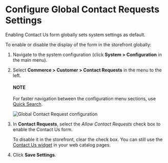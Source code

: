 <a id="sys-conf-commerce-customer-contact-request-global"></a>

# Configure Global Contact Requests Settings

Enabling Contact Us form globally sets system settings as default.

To enable or disable the display of the form in the storefront globally:

1. Navigate to the system configuration (click **System > Configuration** in the main menu).
2. Select **Commerce > Customer > Contact Requests** in the menu to the left.

   #### NOTE
   For faster navigation between the configuration menu sections, use [Quick Search](../../quick-search.md#user-guide-system-configuration-quick-search).

   ![Global Contact Request configuration](user/img/system/config_commerce/customer/ContactUseSysConfig.png)
3. In **Contact Requests**, select the *Allow Contact Requests* check box to enable the Contact Us form.

   To disable it in the storefront, clear the check box. You can still use the [Contact Us widget](../../../../marketing/landing-pages/index.md#user-guide-landing-pages-create) in your web catalog pages.
4. Click **Save Settings**.

<!-- finish -->
